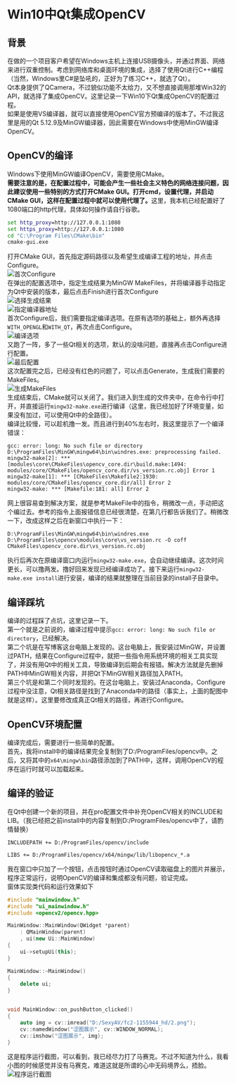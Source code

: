 # Win10中Qt集成OpenCV

## 背景
在做的一个项目客户希望在Windows主机上连接USB摄像头，并通过界面、网络来进行双重控制。考虑到网络库和桌面环境的集成，选择了使用Qt进行C++编程（当然，Windows里C#是坠吼的，正好为了练习C++，就选了Qt）。  
Qt本身提供了QCamera，不过貌似功能不太给力，又不想直接调用那堆Win32的API，就选择了集成OpenCV。这里记录一下Win10下Qt集成OpenCV的配置过程。  
如果是使用VS编译器，就可以直接使用OpenCV官方预编译的版本了。不过我这里是用的Qt 5.12.9及MinGW编译器，因此需要在Windows中使用MinGW编译OpenCV。  

## OpenCV的编译
Windows下使用MinGW编译OpenCV，需要使用CMake。  
<b>需要注意的是，在配置过程中，可能会产生一些社会主义特色的网络连接问题，因此建议使用一些特别的方式打开CMake GUI。打开cmd，设置代理，并启动CMake GUI，这样在配置过程中就可以使用代理了。</b>这里，我本机已经配置好了1080端口的http代理，具体如何操作请自行谷歌。  
```cmd
set http_proxy=http://127.0.0.1:1080
set https_proxy=http://127.0.0.1:1080
cd "C:\Program Files\CMake\bin"
cmake-gui.exe
```
打开CMake GUI，首先指定源码路径以及希望生成编译工程的地址，并点击Configure。  
![首次Configure](./screenshot1.png)  
在弹出的配置选项中，指定生成结果为MinGW MakeFiles，并将编译器手动指定为Qt中安装的版本，最后点击Finish进行首次Configure  
![选择生成结果](./screenshot2.png)  
![指定编译器地址](./screenshot3.png)  
首次Configure后，我们需要指定编译选项。在原有选项的基础上，额外再选择`WITH_OPENGL`和`WITH_QT`，再次点击Configure。  
![编译选项](./screenshot4.png)  
又跑了一阵，多了一些Qt相关的选项，默认的没啥问题，直接再点击Configure进行配置。  
![最后配置](./screenshot5.png)  
这次配置完之后，已经没有红色的问题了，可以点击Generate，生成我们需要的MakeFiles。  
![生成MakeFiles](./screenshot6.png)  
生成结束后，CMake就可以关闭了。我们进入到生成的文件夹中，在命令行中打开，并直接运行`mingw32-make.exe`进行编译（这里，我已经加好了环境变量，如果没有加过，可以使用Qt中的全路径）。  
编译比较慢，可以趁机撸一发。而且进行到40%左右时，我这里提示了一个编译错误：  
```
gcc: error: long: No such file or directory
D:\ProgramFiles\MinGW\mingw64\bin\windres.exe: preprocessing failed.
mingw32-make[2]: *** [modules\core\CMakeFiles\opencv_core.dir\build.make:1494: modules/core/CMakeFiles/opencv_core.dir/vs_version.rc.obj] Error 1
mingw32-make[1]: *** [CMakeFiles\Makefile2:1930: modules/core/CMakeFiles/opencv_core.dir/all] Error 2
mingw32-make: *** [Makefile:181: all] Error 2
```
网上很容易查到解决方案，就是参考MakeFile中的指令，稍微改一点，手动把这个编过去。参考的指令上面报错信息已经很清楚，在第几行都告诉我们了。稍微改一下，改成这样之后在新窗口中执行一下：  
```
D:\ProgramFiles\MinGW\mingw64\bin\windres.exe  D:\ProgramFiles\opencv\modules\core\vs_version.rc -O coff CMakeFiles\opencv_core.dir\vs_version.rc.obj
```
执行后再次在原编译窗口内运行`mingw32-make.exe`，会自动继续编译。这次时间更长，可以撸两发。撸好回来发现已经编译成功了。接下来运行`mingw32-make.exe install`进行安装，编译的结果就整理在当前目录的install子目录中。  

## 编译踩坑
编译的过程踩了点坑，这里记录一下。  
第一个就是之前说的，编译过程中提示`gcc: error: long: No such file or directory`，已经解决。  
第二个坑是在写博客这台电脑上发现的。这台电脑上，我安装过MinGW，并设置过PATH，结果在Configure过程中，就把一些指令用系统环境的相关工具实现了，并没有用Qt中的相关工具，导致编译到后期会有报错。解决方法就是先删掉PATH中MinGW相关内容，并把Qt下MinGW相关路径加入PATH。  
第三个坑是和第二个同时发现的。在这台电脑上，安装过Anaconda，Configure过程中没注意，Qt相关路径是找到了Anaconda中的路径（事实上，上面的配图中就是这样）。这里要修改成真正Qt相关的路径，再进行Configure。  

## OpenCV环境配置
编译完成后，需要进行一些简单的配置。  
首先，我将install中的编译结果完全复制到了D:/ProgramFiles/opencv中。之后，又将其中的`x64\mingw\bin`路径添加到了PATH中，这样，调用OpenCV的程序在运行时就可以加载起来。  

## 编译的验证
在Qt中创建一个新的项目，并在pro配置文件中补充OpenCV相关的INCLUDE和LIB。（我已经把之前install中的内容复制到D:/ProgramFiles/opencv中了，请酌情替换）  
```
INCLUDEPATH += D:/ProgramFiles/opencv/include

LIBS += D:/ProgramFiles/opencv/x64/mingw/lib/libopencv_*.a
```
我在窗口中只加了一个按钮，点击按钮时通过OpenCV读取磁盘上的图片并展示，程序正常运行，说明OpenCV的编译和集成都没有问题，验证完成。  
窗体实现类代码和运行效果如下  
```C++
#include "mainwindow.h"
#include "ui_mainwindow.h"
#include <opencv2/opencv.hpp>

MainWindow::MainWindow(QWidget *parent)
    : QMainWindow(parent)
    , ui(new Ui::MainWindow)
{
    ui->setupUi(this);
}

MainWindow::~MainWindow()
{
    delete ui;
}


void MainWindow::on_pushButton_clicked()
{
    auto img = cv::imread("D:/SexyAV/fc2-1155944_hd/2.png");
    cv::namedWindow("涩图展示", cv::WINDOW_NORMAL);
    cv::imshow("涩图展示", img);
}
```
这是程序运行截图，可以看到，我已经尽力打了马赛克。不过不知道为什么，我看小图的时候感觉并没有马赛克，难道这就是所谓的心中无码境界么，捂脸。  
![程序运行截图](./screenshot7.png)